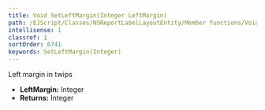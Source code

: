 ```yaml
---
title: Void SetLeftMargin(Integer LeftMargin)
path: /EJScript/Classes/NSReportLabelLayoutEntity/Member functions/Void SetLeftMargin(Integer p_0)
intellisense: 1
classref: 1
sortOrder: 6741
keywords: SetLeftMargin(Integer)
---
```



Left margin in twips



* **LeftMargin:** Integer
* **Returns:** Integer


